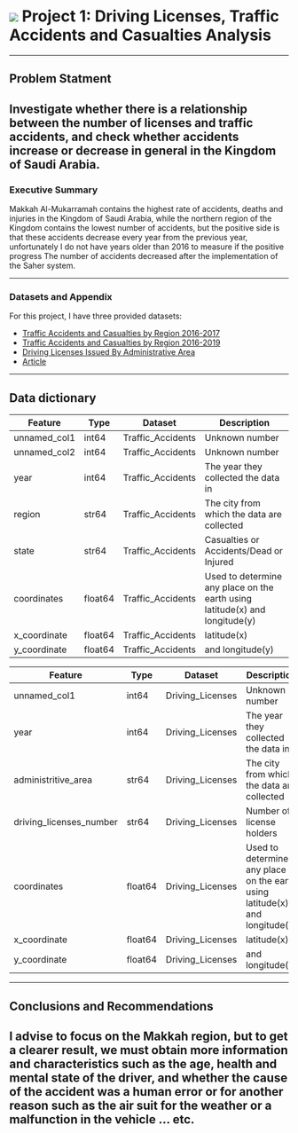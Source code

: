 # ![](https://ga-dash.s3.amazonaws.com/production/assets/logo-9f88ae6c9c3871690e33280fcf557f33.png)  Project 1: Driving Licenses, Traffic Accidents and Casualties Analysis


---
## Problem Statment

Investigate whether there is a relationship between the number of licenses and traffic accidents, and check whether accidents increase or decrease in general in the Kingdom of Saudi Arabia.
---
### Executive Summary

Makkah Al-Mukarramah contains the highest rate of accidents, deaths and injuries in the Kingdom of Saudi Arabia, while the northern region of the Kingdom contains the lowest number of accidents, but the positive side is that these accidents decrease every year from the previous year, unfortunately I do not have years older than 2016 to measure if the positive progress The number of accidents decreased after the implementation of the Saher system.

---

### Datasets and Appendix

For this project, I have three provided datasets:

- [Traffic Accidents and Casualties by Region 2016-2017](https://git.generalassemb.ly/DSI-MISK-VIII/Project-1/blob/master/data/saudi-arabia-traffic-accidents-2008.csv)
- [Traffic Accidents and Casualties by Region 2016-2019](https://datasource.kapsarc.org/explore/dataset/saudi-arabia-traffic-accidents-and-casualties-injured-dead-2008/information/?disjunctive.region&disjunctive.indicator)
- [Driving Licenses Issued By Administrative Area](https://git.generalassemb.ly/DSI-MISK-VIII/Project-1/blob/master/data/saudi-arabia-driving-licenses-2004-2008.csv)
- [Article](https://najwasaeed.blogspot.com/2021/01/the-most-dangerous-city-for-drivers-in.html)



---
## Data dictionary

|Feature|Type|Dataset|Description|
|---|---|---|---|
|unnamed_col1|int64|Traffic_Accidents|Unknown number|
|unnamed_col2|int64|Traffic_Accidents|Unknown number|
|year|int64|Traffic_Accidents|The year they collected the data in|
|region|str64|Traffic_Accidents|The city from which the data are collected|
|state|str64|Traffic_Accidents|Casualties or Accidents/Dead or Injured|
|coordinates|float64|Traffic_Accidents|Used to determine any place on the earth using latitude(x) and longitude(y)|
|x_coordinate|float64|Traffic_Accidents|latitude(x)|
|y_coordinate|float64|Traffic_Accidents|and longitude(y)|




|Feature|Type|Dataset|Description|
|---|---|---|---|
|unnamed_col1|int64|Driving_Licenses|Unknown number|
|year|int64|Driving_Licenses|The year they collected the data in|
|administritive_area|str64|Driving_Licenses|The city from which the data are collected|
|driving_licenses_number|str64|Driving_Licenses|Number of license holders|
|coordinates|float64|Driving_Licenses|Used to determine any place on the earth using latitude(x) and longitude(y)|
|x_coordinate|float64|Driving_Licenses|latitude(x)|
|y_coordinate|float64|Driving_Licenses|and longitude(y)|



---


## Conclusions and Recommendations
I advise to focus on the Makkah region, but to get a clearer result, we must obtain more information and characteristics such as the age, health and mental state of the driver, and whether the cause of the accident was a human error or for another reason such as the air suit for the weather or a malfunction in the vehicle ... etc.
---
